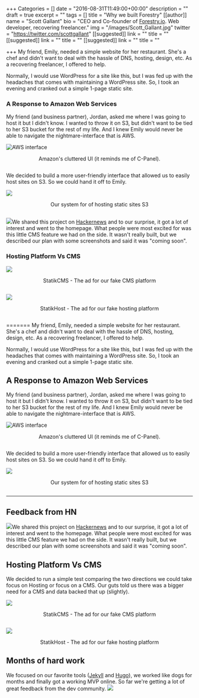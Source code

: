 +++
Categories = []
date = "2016-08-31T11:49:00+00:00"
description = ""
draft = true
excerpt = ""
tags = []
title = "Why we built Forestry"
[[author]]
name = "Scott Gallant"
bio = "CEO and Co-founder of <a href='https://forestry.io' title='Forestry.io CMS'>Forestry.io</a>. Web developer, recovering freelancer."
img = "/images/Scott_Gallant.jpg"
twitter = "https://twitter.com/scottgallant"
[[suggested]]
link = ""
title = ""
[[suggested]]
link = ""
title = ""
[[suggested]]
link = ""
title = ""

+++
My friend, Emily, needed a simple website for her restaurant.  She's a chef and didn't want to deal with the hassle of DNS, hosting, design, etc.  As a recovering freelancer, I offered to help.

Normally, I would use WordPress for a site like this, but I was fed up with the headaches that comes with maintaining a WordPress site.  So, I took an evening and cranked out a simple 1-page static site.

### A Response to Amazon Web Services
My friend (and business partner), Jordan, asked me where I was going to host it but I didn't know.  I wanted to throw it on S3, but didn't want to be tied to her S3 bucket for the rest of my life. And I knew Emily would never be able to navigate the nightmare-interface that is AWS.

<img src="/blog/forestryio/images/aws-console-puke.png" alt="AWS interface">
 <p style="text-align: center; margin-bottom: 2em;">Amazon's cluttered UI (it reminds me of C-Panel).</p>

We decided to build a more user-friendly interface that allowed us to easily host sites on S3. So we could hand it off to Emily.

![](/blog/forestryio/images/admin1-1.png)
 <p style="text-align: center; margin-bottom: 2em;">Our system for  of hosting static sites S3</p>

<img src="/blog/forestryio/images/cms2.png" class="medium right">We shared this project on [Hackernews](https://news.ycombinator.com/item?id=10062939) and to our surprise, it got a lot of interest and went to the homepage.  What people were most excited for was this little CMS feature we had on the side.  It wasn't really built, but we described our plan with some screenshots and said it was "coming soon".

### Hosting Platform Vs CMS

![](/blog/forestryio/images/fb_cms2.png)
 <p style="text-align: center; margin-bottom: 2em;">StatikCMS - The ad for our fake CMS platform</p>

 ![](/blog/forestryio/images/fb_host.png)
 <p style="text-align: center; margin-bottom: 2em;">StatikHost - The ad for our fake hosting platform</p>
=======
My friend, Emily, needed a simple website for her restaurant.  She's a chef and didn't want to deal with the hassle of DNS, hosting, design, etc.  As a recovering freelancer, I offered to help.

Normally, I would use WordPress for a site like this, but I was fed up with the headaches that comes with maintaining a WordPress site.  So, I took an evening and cranked out a simple 1-page static site.

## A Response to Amazon Web Services
My friend (and business partner), Jordan, asked me where I was going to host it but I didn't know.  I wanted to throw it on S3, but didn't want to be tied to her S3 bucket for the rest of my life. And I knew Emily would never be able to navigate the nightmare-interface that is AWS.

<img src="/blog/forestryio/images/aws-console-puke.png" alt="AWS interface">
 <p style="text-align: center; margin-bottom: 2em;">Amazon's cluttered UI (it reminds me of C-Panel).</p>

We decided to build a more user-friendly interface that allowed us to easily host sites on S3. So we could hand it off to Emily.

![](/blog/forestryio/images/admin1-1.png)
 <p style="text-align: center; margin-bottom: 2em;">Our system for  of hosting static sites S3</p>

***
## Feedback from HN

<img src="/blog/forestryio/images/cms2.png" class="small right">We shared this project on [Hackernews](https://news.ycombinator.com/item?id=10062939) and to our surprise, it got a lot of interest and went to the homepage.  What people were most excited for was this little CMS feature we had on the side.  It wasn't really built, but we described our plan with some screenshots and said it was "coming soon".

## Hosting Platform Vs CMS
We decided to run a simple test comparing the two directions we could take focus on Hosting or focus on a CMS.  Our guts told us there was a bigger need for a CMS and data backed that up (slightly).

![](/blog/forestryio/images/fb_cms2.png)
 <p style="text-align: center; margin-bottom: 2em;">StatikCMS - The ad for our fake CMS platform</p>

 ![](/blog/forestryio/images/fb_host.png)
 <p style="text-align: center; margin-bottom: 2em;">StatikHost - The ad for our fake hosting platform</p>


## Months of hard work
We focused on our favorite tools ([Jekyll](http://jekyllrb.com/) and [Hugo](http://gohugo.io/)), we worked like dogs for months and finally got a working MVP online.  So far we're getting a lot of great feedback from the dev community.
![](/blog/tmp/d20160901-17023-xgizl8/themes/hugo-blog-theme/static/images/screenshot.jpg)
